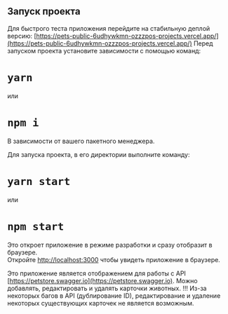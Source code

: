 ## Запуск проекта
Для быстрого теста приложения перейдите на стабильную деплой версию: [https://pets-public-6udhywkmn-ozzzpos-projects.vercel.app/](https://pets-public-6udhywkmn-ozzzpos-projects.vercel.app/)
Перед запуском проекта установите зависимости с помощью команд:

# `yarn`

или

# `npm i`

В зависимости от вашего пакетного менеджера.

Для запуска проекта, в его директории выполните команду:

# `yarn start`

или

# `npm start`

Это откроет приложение в режиме разработки и сразу отобразит в браузере.\
Откройте [http://localhost:3000](http://localhost:3000) чтобы увидеть приложение в браузере.

Это приложение является отображением для работы с API [https://petstore.swagger.io](https://petstore.swagger.io). Можно добавлять, редактировать и удалять карточки животных.
!!! Из-за некоторых багов в API (дублирование ID), редактирование и удаление некоторых существующих карточек не является возможным. 
